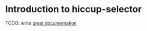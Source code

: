 # Introduction to hiccup-selector

TODO: write [great documentation](http://jacobian.org/writing/great-documentation/what-to-write/)
